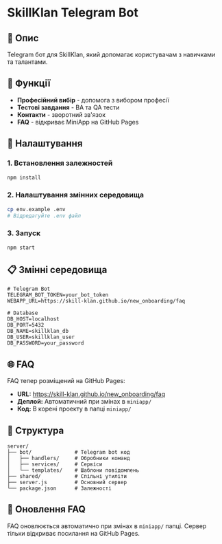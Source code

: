 # SkillKlan Telegram Bot

## 📱 Опис
Telegram бот для SkillKlan, який допомагає користувачам з навичками та талантами.

## 🚀 Функції
- **Професійний вибір** - допомога з вибором професії
- **Тестові завдання** - BA та QA тести
- **Контакти** - зворотний зв'язок
- **FAQ** - відкриває MiniApp на GitHub Pages

## 🔧 Налаштування

### 1. Встановлення залежностей
```bash
npm install
```

### 2. Налаштування змінних середовища
```bash
cp env.example .env
# Відредагуйте .env файл
```

### 3. Запуск
```bash
npm start
```

## 📋 Змінні середовища

```env
# Telegram Bot
TELEGRAM_BOT_TOKEN=your_bot_token
WEBAPP_URL=https://skill-klan.github.io/new_onboarding/faq

# Database
DB_HOST=localhost
DB_PORT=5432
DB_NAME=skillklan_db
DB_USER=skillklan_user
DB_PASSWORD=your_password
```

## 🌐 FAQ
FAQ тепер розміщений на GitHub Pages:
- **URL:** https://skill-klan.github.io/new_onboarding/faq
- **Деплой:** Автоматичний при змінах в `miniapp/`
- **Код:** В корені проекту в папці `miniapp/`

## 📁 Структура
```
server/
├── bot/              # Telegram bot код
│   ├── handlers/     # Обробники команд
│   ├── services/     # Сервіси
│   └── templates/    # Шаблони повідомлень
├── shared/           # Спільні утиліти
├── server.js         # Основний сервер
└── package.json      # Залежності
```

## 🔄 Оновлення FAQ
FAQ оновлюється автоматично при змінах в `miniapp/` папці.
Сервер тільки відкриває посилання на GitHub Pages.
